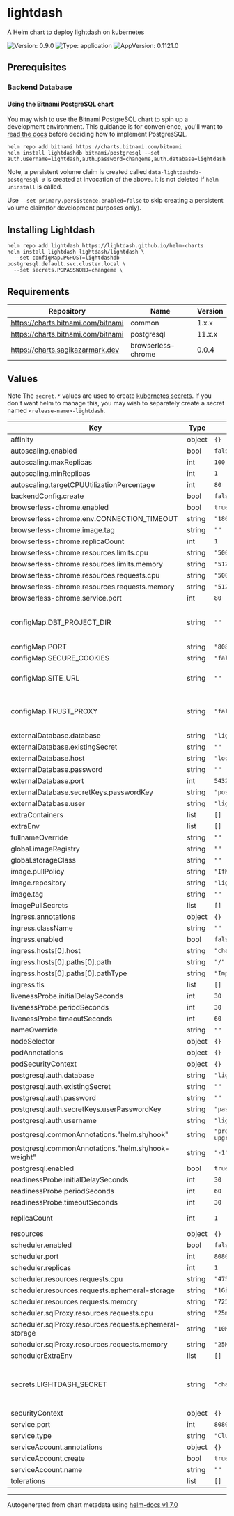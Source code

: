 # lightdash

A Helm chart to deploy lightdash on kubernetes

![Version: 0.9.0](https://img.shields.io/badge/Version-0.9.0-informational?style=flat-square) ![Type: application](https://img.shields.io/badge/Type-application-informational?style=flat-square) ![AppVersion: 0.1121.0](https://img.shields.io/badge/AppVersion-0.1121.0-informational?style=flat-square)

## Prerequisites

### Backend Database

#### Using the Bitnami PostgreSQL chart

You may wish to use the Bitnami PostgreSQL chart to spin up a development environment. This guidance is for convenience, you'll want to [read the docs](https://github.com/bitnami/charts/tree/master/bitnami/postgresql/#installing-the-chart) before deciding how to implement PostgresSQL.

```
helm repo add bitnami https://charts.bitnami.com/bitnami
helm install lightdashdb bitnami/postgresql --set auth.username=lightdash,auth.password=changeme,auth.database=lightdash
```

Note, a persistent volume claim is created called `data-lightdashdb-postgresql-0` is created at invocation of the above. It is not deleted if `helm uninstall` is called.

Use `--set primary.persistence.enabled=false` to skip creating a persistent volume claim(for development purposes only).

## Installing Lightdash

```
helm repo add lightdash https://lightdash.github.io/helm-charts
helm install lightdash lightdash/lightdash \
  --set configMap.PGHOST=lightdashdb-postgresql.default.svc.cluster.local \
  --set secrets.PGPASSWORD=changeme \

```

## Requirements

| Repository | Name | Version |
|------------|------|---------|
| https://charts.bitnami.com/bitnami | common | 1.x.x |
| https://charts.bitnami.com/bitnami | postgresql | 11.x.x |
| https://charts.sagikazarmark.dev | browserless-chrome | 0.0.4 |

## Values

Note The `secret.*` values are used to create [kubernetes secrets](https://kubernetes.io/docs/concepts/configuration/secret/).
If you don't want helm to manage this, you may wish to separately create a secret named `<release-name>-lightdash`.

| Key | Type | Default | Description |
|-----|------|---------|-------------|
| affinity | object | `{}` |  |
| autoscaling.enabled | bool | `false` |  |
| autoscaling.maxReplicas | int | `100` |  |
| autoscaling.minReplicas | int | `1` |  |
| autoscaling.targetCPUUtilizationPercentage | int | `80` |  |
| backendConfig.create | bool | `false` |  |
| browserless-chrome.enabled | bool | `true` |  |
| browserless-chrome.env.CONNECTION_TIMEOUT | string | `"180000"` |  |
| browserless-chrome.image.tag | string | `""` |  |
| browserless-chrome.replicaCount | int | `1` |  |
| browserless-chrome.resources.limits.cpu | string | `"500m"` |  |
| browserless-chrome.resources.limits.memory | string | `"512Mi"` |  |
| browserless-chrome.resources.requests.cpu | string | `"500m"` |  |
| browserless-chrome.resources.requests.memory | string | `"512Mi"` |  |
| browserless-chrome.service.port | int | `80` |  |
| configMap.DBT_PROJECT_DIR | string | `""` | Path to your local dbt project. Only set this value if you are mounting a DBT project |
| configMap.PORT | string | `"8080"` | Port for lightdash |
| configMap.SECURE_COOKIES | string | `"false"` | Secure Cookies |
| configMap.SITE_URL | string | `""` | Public URL of your instance including protocol e.g. https://lightdash.myorg.com |
| configMap.TRUST_PROXY | string | `"false"` | Trust the reverse proxy when setting secure cookies (via the "X-Forwarded-Proto" header) |
| externalDatabase.database | string | `"lightdash"` |  |
| externalDatabase.existingSecret | string | `""` |  |
| externalDatabase.host | string | `"localhost"` |  |
| externalDatabase.password | string | `""` |  |
| externalDatabase.port | int | `5432` |  |
| externalDatabase.secretKeys.passwordKey | string | `"postgresql-password"` |  |
| externalDatabase.user | string | `"lightdash"` |  |
| extraContainers | list | `[]` |  |
| extraEnv | list | `[]` |  |
| fullnameOverride | string | `""` |  |
| global.imageRegistry | string | `""` |  |
| global.storageClass | string | `""` |  |
| image.pullPolicy | string | `"IfNotPresent"` |  |
| image.repository | string | `"lightdash/lightdash"` |  |
| image.tag | string | `""` |  |
| imagePullSecrets | list | `[]` |  |
| ingress.annotations | object | `{}` |  |
| ingress.className | string | `""` |  |
| ingress.enabled | bool | `false` |  |
| ingress.hosts[0].host | string | `"chart-example.local"` |  |
| ingress.hosts[0].paths[0].path | string | `"/"` |  |
| ingress.hosts[0].paths[0].pathType | string | `"ImplementationSpecific"` |  |
| ingress.tls | list | `[]` |  |
| livenessProbe.initialDelaySeconds | int | `30` |  |
| livenessProbe.periodSeconds | int | `30` |  |
| livenessProbe.timeoutSeconds | int | `60` |  |
| nameOverride | string | `""` |  |
| nodeSelector | object | `{}` |  |
| podAnnotations | object | `{}` |  |
| podSecurityContext | object | `{}` |  |
| postgresql.auth.database | string | `"lightdash"` |  |
| postgresql.auth.existingSecret | string | `""` |  |
| postgresql.auth.password | string | `""` |  |
| postgresql.auth.secretKeys.userPasswordKey | string | `"password"` |  |
| postgresql.auth.username | string | `"lightdash"` |  |
| postgresql.commonAnnotations."helm.sh/hook" | string | `"pre-install,pre-upgrade"` |  |
| postgresql.commonAnnotations."helm.sh/hook-weight" | string | `"-1"` |  |
| postgresql.enabled | bool | `true` |  |
| readinessProbe.initialDelaySeconds | int | `30` |  |
| readinessProbe.periodSeconds | int | `60` |  |
| readinessProbe.timeoutSeconds | int | `30` |  |
| replicaCount | int | `1` | Specify the number of lightdash instances. |
| resources | object | `{}` |  |
| scheduler.enabled | bool | `false` |  |
| scheduler.port | int | `8080` |  |
| scheduler.replicas | int | `1` |  |
| scheduler.resources.requests.cpu | string | `"475m"` |  |
| scheduler.resources.requests.ephemeral-storage | string | `"1Gi"` |  |
| scheduler.resources.requests.memory | string | `"725Mi"` |  |
| scheduler.sqlProxy.resources.requests.cpu | string | `"25m"` |  |
| scheduler.sqlProxy.resources.requests.ephemeral-storage | string | `"10Mi"` |  |
| scheduler.sqlProxy.resources.requests.memory | string | `"25Mi"` |  |
| schedulerExtraEnv | list | `[]` |  |
| secrets.LIGHTDASH_SECRET | string | `"changeme"` | This is the secret used to sign the session ID cookie and to encrypt sensitive information. Do not share this secret! |
| securityContext | object | `{}` |  |
| service.port | int | `8080` |  |
| service.type | string | `"ClusterIP"` |  |
| serviceAccount.annotations | object | `{}` |  |
| serviceAccount.create | bool | `true` |  |
| serviceAccount.name | string | `""` |  |
| tolerations | list | `[]` |  |

----------------------------------------------
Autogenerated from chart metadata using [helm-docs v1.7.0](https://github.com/norwoodj/helm-docs/releases/v1.7.0)
